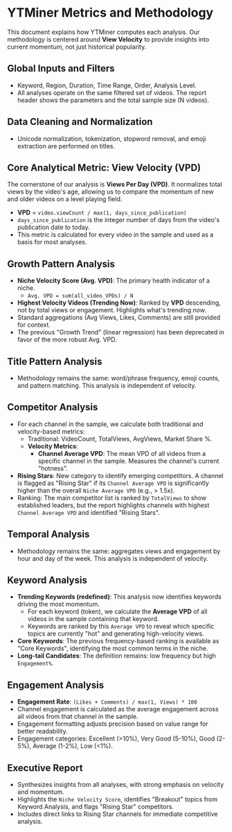 # YTMiner Metrics and Methodology

This document explains how YTMiner computes each analysis. Our methodology is centered around **View Velocity** to provide insights into current momentum, not just historical popularity.

## Global Inputs and Filters
- Keyword, Region, Duration, Time Range, Order, Analysis Level.
- All analyses operate on the same filtered set of videos. The report header shows the parameters and the total sample size (N videos).

## Data Cleaning and Normalization
- Unicode normalization, tokenization, stopword removal, and emoji extraction are performed on titles.

## Core Analytical Metric: View Velocity (VPD)
The cornerstone of our analysis is **Views Per Day (VPD)**. It normalizes total views by the video's age, allowing us to compare the momentum of new and older videos on a level playing field.

- **VPD** = `video.viewCount / max(1, days_since_publication)`
- `days_since_publication` is the integer number of days from the video's publication date to today.
- This metric is calculated for every video in the sample and used as a basis for most analyses.

## Growth Pattern Analysis
- **Niche Velocity Score (Avg. VPD)**: The primary health indicator of a niche.
  - `Avg. VPD = sum(all_video_VPDs) / N`
- **Highest Velocity Videos (Trending Now)**: Ranked by **VPD** descending, not by total views or engagement. Highlights what's trending *now*.
- Standard aggregations (Avg Views, Likes, Comments) are still provided for context.
- The previous "Growth Trend" (linear regression) has been deprecated in favor of the more robust Avg. VPD.

## Title Pattern Analysis
- Methodology remains the same: word/phrase frequency, emoji counts, and pattern matching. This analysis is independent of velocity.

## Competitor Analysis
- For each channel in the sample, we calculate both traditional and velocity-based metrics:
  - Traditional: VideoCount, TotalViews, AvgViews, Market Share %.
  - **Velocity Metrics**:
    - **Channel Average VPD**: The mean VPD of all videos from a specific channel in the sample. Measures the channel's current "hotness".
- **Rising Stars**: New category to identify emerging competitors. A channel is flagged as "Rising Star" if its `Channel Average VPD` is significantly higher than the overall `Niche Average VPD` (e.g., > 1.5x).
- Ranking: The main competitor list is ranked by `TotalViews` to show established leaders, but the report highlights channels with highest `Channel Average VPD` and identified "Rising Stars".

## Temporal Analysis
- Methodology remains the same: aggregates views and engagement by hour and day of the week. This analysis is independent of velocity.

## Keyword Analysis
- **Trending Keywords (redefined)**: This analysis now identifies keywords driving the most momentum.
  - For each keyword (token), we calculate the **Average VPD** of all videos in the sample containing that keyword.
  - Keywords are ranked by this `Average VPD` to reveal which specific topics are currently "hot" and generating high-velocity views.
- **Core Keywords**: The previous frequency-based ranking is available as "Core Keywords", identifying the most common terms in the niche.
- **Long-tail Candidates**: The definition remains: low frequency but high `Engagement%`.

## Engagement Analysis
- **Engagement Rate**: `(Likes + Comments) / max(1, Views) * 100`
- Channel engagement is calculated as the average engagement across all videos from that channel in the sample.
- Engagement formatting adjusts precision based on value range for better readability.
- Engagement categories: Excellent (>10%), Very Good (5-10%), Good (2-5%), Average (1-2%), Low (<1%).

## Executive Report
- Synthesizes insights from all analyses, with strong emphasis on velocity and momentum.
- Highlights the `Niche Velocity Score`, identifies "Breakout" topics from Keyword Analysis, and flags "Rising Star" competitors.
- Includes direct links to Rising Star channels for immediate competitive analysis.
